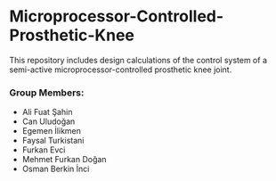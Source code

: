 # Microprocessor-Controlled-Prosthetic-Knee
 
This repository includes design calculations of the control system of a semi-active microprocessor-controlled prosthetic knee joint.

### Group Members:

* Ali Fuat Şahin
* Can Uludoğan
* Egemen İlikmen
* Faysal Turkistani
* Furkan Evci
* Mehmet Furkan Doğan
* Osman Berkin İnci
